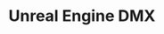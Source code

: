 ---
title: Unreal Engine DMX
img: ../imgs/VirtualProduction/DMXCollage.png
link:
alt_text: Mini golfing robot
---